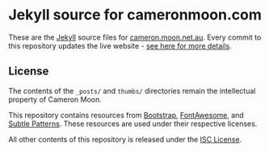 Jekyll source for cameronmoon.com
=====================================
These are the [Jekyll](https://github.com/mojombo/jekyll) source files for [cameron.moon.net.au](http://cameronmoon.com). Every commit to this repository updates the live website - [see here for more details](http://cameronmoon.com/projects/deploying-jekyll-using-github).

License
-------
The contents of the `_posts/` and `thumbs/` directories remain the intellectual property of Cameron Moon.

This repository contains resources from [Bootstrap](http://twitter.github.com/bootstrap/), [FontAwesome](http://fortawesome.github.com/Font-Awesome/), and [Subtle Patterns](http://subtlepatterns.com/). These resources are used under their respective licenses.

All other contents of this repository is released under the [ISC License](https://github.com/cmrn/cameronmoon.com/blob/master/LICENSE).